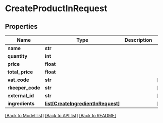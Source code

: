 # CreateProductInRequest

## Properties
Name | Type | Description | Notes
------------ | ------------- | ------------- | -------------
**name** | **str** |  | 
**quantity** | **int** |  | 
**price** | **float** |  | 
**total_price** | **float** |  | 
**vat_code** | **str** |  | [optional] 
**rkeeper_code** | **str** |  | [optional] 
**external_id** | **str** |  | [optional] 
**ingredients** | [**list[CreateIngredientInRequest]**](CreateIngredientInRequest.md) |  | [optional] 

[[Back to Model list]](../README.md#documentation-for-models) [[Back to API list]](../README.md#documentation-for-api-endpoints) [[Back to README]](../README.md)

